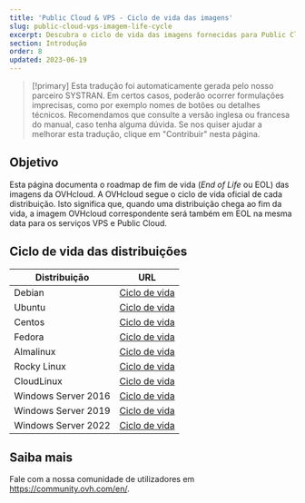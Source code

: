 ```yaml
---
title: 'Public Cloud & VPS - Ciclo de vida das imagens'
slug: public-cloud-vps-imagem-life-cycle
excerpt: Descubra o ciclo de vida das imagens fornecidas para Public Cloud & VPS
section: Introdução
order: 8
updated: 2023-06-19
---
```


> [!primary]
> Esta tradução foi automaticamente gerada pelo nosso parceiro SYSTRAN. Em certos casos, poderão ocorrer formulações imprecisas, como por exemplo nomes de botões ou detalhes técnicos. Recomendamos que consulte a versão inglesa ou francesa do manual, caso tenha alguma dúvida. Se nos quiser ajudar a melhorar esta tradução, clique em "Contribuir" nesta página.
>

## Objetivo

Esta página documenta o roadmap de fim de vida (*End of Life* ou EOL) das imagens da OVHcloud. A OVHcloud segue o ciclo de vida oficial de cada distribuição. Isto significa que, quando uma distribuição chega ao fim da vida, a imagem OVHcloud correspondente será também em EOL na mesma data para os serviços VPS e Public Cloud.

## Ciclo de vida das distribuições

| Distribuição                  | URL                                                                                       |
| ----------------------------- | ----------------------------------------------------------------------------------------- |
| Debian                        | [Ciclo de vida](https://wiki.debian.org/DebianReleases)                                      |
| Ubuntu                        | [Ciclo de vida](https://wiki.ubuntu.com/Releases)                                            |
| Centos                        | [Ciclo de vida](https://wiki.centos.org/About/Product)                                       |
| Fedora                        | [Ciclo de vida](https://fedoraproject.org/wiki/Fedora_Release_Life_Cycle)                    |
| Almalinux                     | [Ciclo de vida](https://wiki.almalinux.org/release-notes/)                                   |
| Rocky Linux                   | [Ciclo de vida](https://wiki.rockylinux.org/rocky/version/)                                  |
| CloudLinux                    | [Ciclo de vida](https://docs.cloudlinux.com/introduction/#cloudlinux-os-life-cycle)          |
| Windows Server 2016           | [Ciclo de vida](https://docs.microsoft.com/en-us/lifecycle/products/windows-server-2016)     |
| Windows Server 2019           | [Ciclo de vida](https://docs.microsoft.com/en-us/lifecycle/products/windows-server-2019)     |
| Windows Server 2022           | [Ciclo de vida](https://docs.microsoft.com/en-us/lifecycle/products/windows-server-2022)     |

## Saiba mais

Fale com a nossa comunidade de utilizadores em <https://community.ovh.com/en/>.
